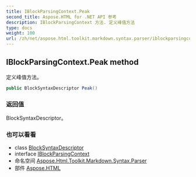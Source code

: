 ```yaml
---
title: IBlockParsingContext.Peak
second_title: Aspose.HTML for .NET API 参考
description: IBlockParsingContext 方法. 定义峰值方法
type: docs
weight: 100
url: /zh/net/aspose.html.toolkit.markdown.syntax.parser/iblockparsingcontext/peak/
---
```

## IBlockParsingContext.Peak method

定义峰值方法。

```csharp
public BlockSyntaxDescriptor Peak()
```

### 返回值

BlockSyntaxDescriptor。

### 也可以看看

* class [BlockSyntaxDescriptor](../../blocksyntaxdescriptor/)
* interface [IBlockParsingContext](../)
* 命名空间 [Aspose.Html.Toolkit.Markdown.Syntax.Parser](../../iblockparsingcontext/)
* 部件 [Aspose.HTML](../../../)


